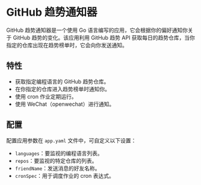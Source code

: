# GitHub 趋势通知器

GitHub 趋势通知器是一个使用 Go 语言编写的应用，它会根据你的偏好通知你关于 GitHub 趋势的变化。该应用利用 GitHub 趋势 API 获取每日的趋势仓库，当你指定的仓库出现在趋势榜单时，它会向你发送通知。

## 特性

- 获取指定编程语言的 GitHub 趋势仓库。
- 在你指定的仓库进入趋势榜单时通知你。
- 使用 cron 作业定期运行。
- 使用 WeChat（openwechat）进行通知。

## 配置

配置应用参数在 `app.yaml` 文件中，可自定义以下设置：

- `languages`：要监视的编程语言列表。
- `repos`：要监视的特定仓库的列表。
- `friendName`：发送消息的好友名称。
- `cronSpec`：用于调度作业的 cron 表达式。




